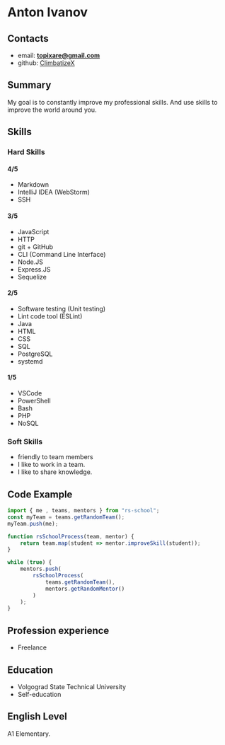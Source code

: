 # Anton Ivanov

## Contacts
* email: __[topixare@gmail.com](mailto:topixare@gmail.com)__
* github: [ClimbatizeX](https://github.com/ClimbatizeX)

## Summary
My goal is to constantly improve my professional skills. And use skills to improve the world around you.

## Skills
### Hard Skills
#### 4/5
* Markdown
* IntelliJ IDEA (WebStorm)
* SSH
####  3/5
* JavaScript
* HTTP
* git + GitHub
* CLI (Command Line Interface)
* Node.JS
* Express.JS
* Sequelize
#### 2/5
* Software testing (Unit testing)
* Lint code tool (ESLint)
* Java
* HTML
* CSS
* SQL
* PostgreSQL
* systemd
#### 1/5
* VSCode
* PowerShell
* Bash
* PHP
* NoSQL
### Soft Skills
* friendly to team members
* I like to work in a team.
* I like to share knowledge.

## Code Example
```js
import { me , teams, mentors } from "rs-school";
const myTeam = teams.getRandomTeam();
myTeam.push(me);

function rsSchoolProcess(team, mentor) {
    return team.map(student => mentor.improveSkill(student));
}

while (true) {
    mentors.push(
        rsSchoolProcess(
            teams.getRandomTeam(),
            mentors.getRandomMentor()
        )
    );
}
```

## Profession experience
* Freelance

## Education
* Volgograd State Technical University
* Self-education

## English Level
A1 Elementary.
